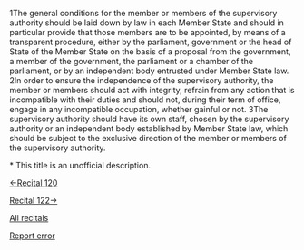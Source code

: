 
1The general conditions for the member or members of the supervisory authority should be laid down by law in each Member State and should in particular provide that those members are to be appointed, by means of a transparent procedure, either by the parliament, government or the head of State of the Member State on the basis of a proposal from the government, a member of the government, the parliament or a chamber of the parliament, or by an independent body entrusted under Member State law. 2In order to ensure the independence of the supervisory authority, the member or members should act with integrity, refrain from any action that is incompatible with their duties and should not, during their term of office, engage in any incompatible occupation, whether gainful or not. 3The supervisory authority should have its own staff, chosen by the supervisory authority or an independent body established by Member State law, which should be subject to the exclusive direction of the member or members of the supervisory authority.


\* This title is an unofficial description.




[←Recital 120](https://gdpr-info.eu/recitals/no-120/ "120 - Features of Supervisory Authorities")


[Recital 122→](https://gdpr-info.eu/recitals/no-122/ "122 - Responsibility of the Supervisory Authorities")


[All recitals](https://gdpr-info.eu/recitals/)

[Report error](https://gdpr-info.eu/gf/?TB_iframe=true&height=306 "Your message")

